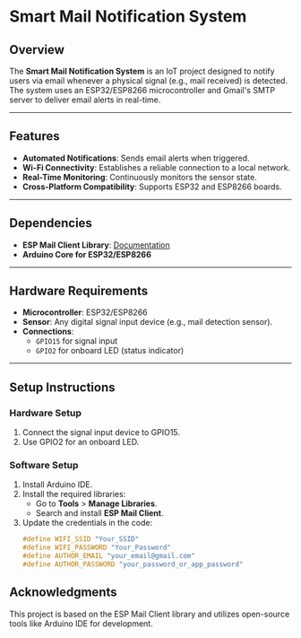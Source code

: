 # Smart Mail Notification System

## Overview
The **Smart Mail Notification System** is an IoT project designed to notify users via email whenever a physical signal (e.g., mail received) is detected. The system uses an ESP32/ESP8266 microcontroller and Gmail's SMTP server to deliver email alerts in real-time.


---

## Features
- **Automated Notifications**: Sends email alerts when triggered.
- **Wi-Fi Connectivity**: Establishes a reliable connection to a local network.
- **Real-Time Monitoring**: Continuously monitors the sensor state.
- **Cross-Platform Compatibility**: Supports ESP32 and ESP8266 boards.

---

## Dependencies
- **ESP Mail Client Library**: [Documentation](https://github.com/mobizt/ESP-Mail-Client)
- **Arduino Core for ESP32/ESP8266**

---

## Hardware Requirements
- **Microcontroller**: ESP32/ESP8266
- **Sensor**: Any digital signal input device (e.g., mail detection sensor).
- **Connections**:
  - `GPIO15` for signal input
  - `GPIO2` for onboard LED (status indicator)
---

## Setup Instructions

### Hardware Setup
1. Connect the signal input device to GPIO15.
2. Use GPIO2 for an onboard LED.

### Software Setup
1. Install Arduino IDE.
2. Install the required libraries:
   - Go to **Tools** > **Manage Libraries**.
   - Search and install **ESP Mail Client**.
3. Update the credentials in the code:
   ```c
   #define WIFI_SSID "Your_SSID"
   #define WIFI_PASSWORD "Your_Password"
   #define AUTHOR_EMAIL "your_email@gmail.com"
   #define AUTHOR_PASSWORD "your_password_or_app_password"
## Acknowledgments
This project is based on the ESP Mail Client library and utilizes open-source tools like Arduino IDE for development.
